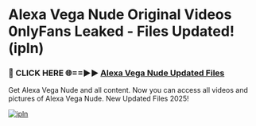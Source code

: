 # Alexa Vega Nude Original Videos 0nlyFans Leaked - Files Updated! (ipln)

<h3>🔴 CLICK HERE 🌐==►► <a href="https://tinyurl.com/5h6xmrr3" rel="nofollow">Alexa Vega Nude Updated Files</a></h3>

Get Alexa Vega Nude and all content. Now you can access all videos and pictures of Alexa Vega Nude. New Updated Files 2025!

[![ipln](https://i.imgur.com/KVD873Z.gif)](https://tinyurl.com/5h6xmrr3)
